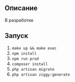 ## Описание
В разработке

## Запуск

1. `make up && make exec`
1. `npm install`  
1. `npm run prod`  
1. `composer install`  
1. `php artisan migrate`
1. `php artisan ziggy:generate`
